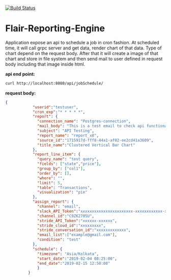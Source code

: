 [![Build Status](https://dev.azure.com/VizCentric/Flair%20BI/_apis/build/status/viz-centric.flair-notifications?branchName=master)](https://dev.azure.com/VizCentric/Flair%20BI/_build/latest?definitionId=6&branchName=master)

# Flair-Reporting-Engine

Application expose an api to schedule a job in cron fashion.
At scheduled time, it will call grpc server and get data, render chart of that data. Type of chart depend on the request body. After that it will create a image of that chart and store in file system and then send mail to user defined in request body including that image inside html.

**api end point:**
```sh
curl http://localhost:8080/api/jobSchedule/
```

**request body:**
```json
{
            "userid":"testuser",
            "cron_exp":"* * * * *",
            "report": {
              "connection_name": "Postgres-connection",
              "mail_body": "This is a test email to check api functionality",
              "subject": "API Testing",
              "report_name": "report_x8",
              "source_id":"1715917d-fff8-44a1-af02-ee2cd41a3609",
              "title_name":"Clustered Vertical Bar Chart"
            },
            "report_line_item": {
              "query_name": "test query",
              "fields": ["state","price"],
              "group_by": ["col1"],
              "order_by": [],
              "where": "",
              "limit": 5,
              "table": "Transactions",
              "visualization": "pie"
            },
            "assign_report": {
              "channel": "email",
              "slack_API_Token":"xxxxxxxxxxxxxxxxxxxxxxx-xxxxxxxxxxxx-xxxxxxxxxxxxxxxxx",
              "channel_id":"C9ZK2705U",
              "stride_API_Token":"xxxxxx-xxxxxx",
              "stride_cloud_id":"xxxxxxxxx",
              "stride_conversation_id":"xxxxxxxxxxxxx",
              "email_list":["example@gmail.com"],
              "condition": "test"
            },
            "schedule": {
              "timezone": "Asia/Kolkata",
              "start_date":"2019-02-04 08:25:00",
              "end_date":"2019-02-15 12:50:00"
              }
          }
```
